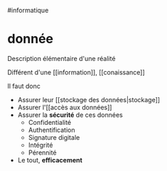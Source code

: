 #informatique 
# donnée

Description élémentaire d'une réalité

Différent d'une [[information]], [[conaissance]]


Il faut donc
 - Assurer leur [[stockage des données|stockage]]
 - Assurer l'[[accès aux données]]
 - Assurer la **sécurité** de ces données
     - Confidentialité
     - Authentification
     - Signature digitale
     - Intégrité 
     - Pérennité
 - Le tout, **efficacement**
